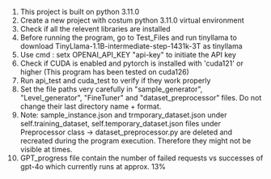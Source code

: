 1. This project is built on python 3.11.0
2. Create a new project with costum python 3.11.0 virtual environment 
3. Check if all the relevent libraries are installed
4. Before running the program, go to Test_Files and run tinyllama to download TinyLlama-1.1B-intermediate-step-1431k-3T as tinyllama
5. Use cmd : setx OPENAI_API_KEY "api-key" to initiate the API key
6. Check if CUDA is enabled and pytorch is installed with 'cuda121' or higher (This program has been tested on cuda126)
7. Run api_test and cuda_test to verify if they work properly
8. Set the file paths very carefully in "sample_generator", "Level_generator", "FineTuner" and "dataset_preprocessor" files. Do not change their last directory name + format.
9. Note: sample_instance.json and trmporary_dataset.json under self.training_dataset, self.temporary_dataset.json files under Preprocessor class -> dataset_preprocessor.py are
deleted and recreated during the program execution. Therefore they might not be visible at times.
10. GPT_progress file contain the number of failed requests vs successes of gpt-4o which currently runs at approx. 13%
    
